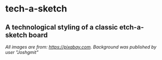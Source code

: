 # tech-a-sketch
## A technological styling of a classic etch-a-sketch board
_All images are from: https://pixabay.com. Background was published by user "Joshgmit"_